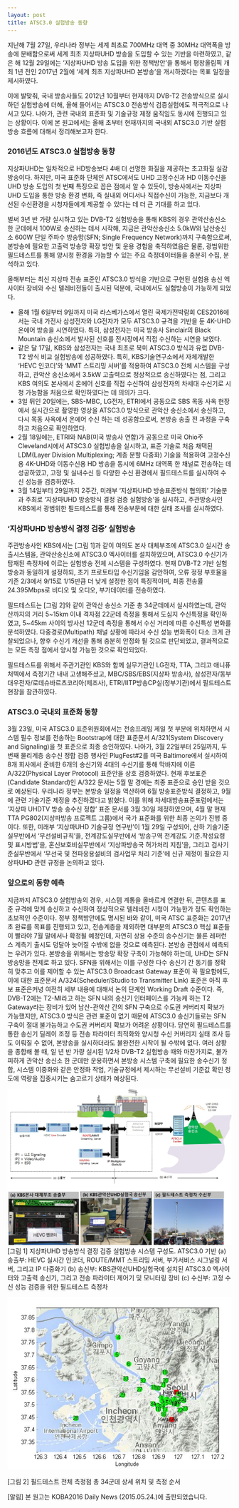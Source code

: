 ```yaml
---
layout: post
title: ATSC3.0 실험방송 동향
---
```


지난해 7월 27일, 우리나라 정부는 세계 최초로 700MHz 대역 중 30MHz 대역폭을 방송에 분배함으로써 세계 최초 지상파UHD 방송을 도입할 수 있는 기반을 마련하였고, 같은 해 12월 29일에는 ‘지상파UHD 방송 도입을 위한 정책방안’을 통해서 평창올림픽 개최 1년 전인 2017년 2월에 ‘세계 최초 지상파UHD 본방송’을 개시하겠다는 목표 일정을 제시하였다.

이에 발맞춰, 국내 방송사들도 2012년 10월부터 현재까지 DVB-T2 전송방식으로 실시하던 실험방송에 더해, 올해 들어서는 ATSC3.0 전송방식 검증실험에도 적극적으로 나서고 있다. 나아가, 관련 국내외 표준화 및 기술규정 제정 움직임도 동시에 진행되고 있는 상황이다. 이에 본 원고에서는 올해 초부터 현재까지의 국내외 ATSC3.0 기반 실험방송 흐름에 대해서 정리해보고자 한다.

### 2016년도 ATSC3.0 실험방송 동향

지상파UHD는 일차적으로 HD방송보다 4배 더 선명한 화질을 제공하는 초고화질 실감방송이다. 하지만, 미국 표준화 단체인 ATSC에서도 UHD 고정수신과 HD 이동수신을 UHD 방송 도입의 첫 번째 특징으로 꼽은 점에서 알 수 있듯이, 방송사에서는 지상파UHD 도입을 통한 방송 환경 변화, 즉 실내외 어디서나 직접수신이 가능한, 지금보다 개선된 수신환경을 시청자들에게 제공할 수 있다는 데 더 큰 기대를 하고 있다. 

벌써 3년 반 가량 실시하고 있는 DVB-T2 실험방송을 통해 KBS의 경우 관악산송신소 한 군데에서 100W로 송신하는 데서 시작해, 지금은 관악산송신소 5.0kW와 남산송신소 600W 단일 주파수 방송망(SFN; Single Frequency Network)까지 구축함으로써, 본방송에 필요한 고출력 방송망 확장 방안 및 운용 경험을 축적하였음은 물론, 광범위한 필드테스트를 통해 양시청 환경을 가늠할 수 있는 주요 측정데이터들을 충분히 수집, 분석하고 있다.

올해부터는 최신 지상파 전송 표준인 ATSC3.0 방식을 기반으로 구현된 실험용 송신 엑사이터 장비와 수신 텔레비전들이 출시된 덕분에, 국내에서도 실험방송이 가능하게 되었다.
* 올해 1월 6일부터 9일까지 미국 라스베가스에서 열린 국제가전박람회 CES2016에서는 국내 가전사 삼성전자와 LG전자가 모두 ATSC3.0 규격을 기반을 둔 4K-UHD 온에어 방송을 시연하였다. 특히, 삼성전자는 미국 방송사 Sinclair의 Black Mountain 송신소에서 발사된 신호를 전시장에서 직접 수신하는 시연을 보였다. 
* 같은 달 17일, KBS와 삼성전자는 국내 최초로 북미 ATSC3.0 방식과 유럽 DVB-T2 방식 비교 실험방송에 성공하였다. 특히, KBS기술연구소에서 자체개발한 ‘HEVC 인코더’와 ‘MMT 스트리밍 서버’를 적용하여 ATSC3.0 전체 시스템을 구성하고, 관악산 송신소에서 3.5kW 고출력으로 정상적으로 송신하였다는 점, 그리고 KBS 여의도 본사에서 온에어 신호를 직접 수신하여 삼성전자의 차세대 수신기로 시청 가능함을 처음으로 확인하였다는 데 의의가 크다. 
* 3일 뒤인 20일에는, SBS-MBC, LG전자, ETRI에서 공동으로 SBS 목동 사옥 현장에서 실시간으로 촬영한 영상을 ATSC3.0 방식으로 관악산 송신소에서 송신하고, 다시 목동 사옥에서 온에어 수신 하는 데 성공함으로써, 본방송 송출 전 과정을 구축하고 처음으로 확인하였다. 
* 2월 18일에는, ETRI와 NAB(미국 방송사 연합)가 공동으로 미국 Ohio주 Cleveland시에서 ATSC3.0 실험방송을 실시하고, 표준 기술로 처음 채택된 LDM(Layer Division Multiplexing; 계층 분할 다중화) 기술을 적용하여 고정수신용 4K-UHD와 이동수신용 HD 방송을 동시에 6MHz 대역폭 한 채널로 전송하는 데 성공하였고, 고정 및 실내수신 등 다양한 수신 환경에서 필드테스트를 실시하여 수신 성능을 검증하였다.
* 3월 14일부터 29일까지 2주간, 미래부 ‘지상파UHD 방송표준방식 협의회’ 기술분과 주최로 ‘지상파UHD 방송방식 결정 검증 실험방송’을 실시하고, 주관방송사인 KBS에서 광범위한 필드테스트를 통해 전송부문에 대한 실태 조사를 실시하였다.

### ‘지상파UHD 방송방식 결정 검증’ 실험방송

주관방송사인 KBS에서는 [그림 1]과 같이 여의도 본사 대체부조에 ATSC3.0 실시간 송출시스템을, 관악산송신소에 ATSC3.0 엑사이터를 설치하였으며, ATSC3.0 수신기가 탑재된 측정차에 이르는 실험방송 전체 시스템을 구성하였다. 현재 DVB-T2 기반 실험방송과 동일하게 설정하되, 초기 프로토타입 수신기임을 감안하여, 오류 정정 부호율을 기존 2/3에서 9/15로 1/15만큼 더 낮게 설정한 점이 특징적이며, 최종 전송률 24.395Mbps로 비디오 및 오디오, 부가데이터를 전송하였다.

필드테스트는 [그림 2]와 같이 관악산 송신소 기준 총 34군데에서 실시하였는데, 관악산까지의 거리 5~15km 이내 격자점 22군데 측정을 통해서 도심지 수신특정을 확인하였고, 5~45km 사이의 방사선 12군데 측정을 통해서 수신 거리에 따른 수신특성 변화를 분석하였다. 다중경로(Multipath) 채널 상황에 따라서 수신 성능 변화폭이 다소 크게 관찰되었으나, 향후 수신기 개선을 통해 충분히 안정화 될 것으로 판단되었고, 결과적으로는 모든 측정 점에서 양시청 가능한 것으로 확인되었다. 

필드테스트를 위해서 주관기관인 KBS와 함께 실무기관인 LG전자, TTA, 그리고 애니퓨처텍에서 측정기간 내내 고생해주셨고, MBC/SBS/EBS(지상파 방송사), 삼성전자/동부대우전자/로데슈바르츠코리아(제조사), ETRI/IITP방송CP실(정부기관)에서 필드테스트 현장을 참관하였다. 

### ATSC3.0 국내외 표준화 동향

3월 23일, 미국 ATSC3.0 표준위원회에서는 전송프레임 제일 첫 부분에 위치하면서 시스템 필수 정보를 전송하는 Bootstrap에 대한 표준문서 A/321(System Discovery and Signaling)을 첫 표준으로 최종 승인하였다. 나아가, 3월 22일부터 25일까지, 두 번째 물리계층 송수신 정합 검증 행사인 PlugFest#2를 미국 Baltimore에서 실시하여 8개 회사에서 준비한 6개의 송신기와 4대의 수신기를 통해 막바지에 이른 A/322(Physical Layer Protocol) 표준안을 상호 검증하였다. 현재 후보표준(Candidate Standard)인 A/322 문서는 5월 말 경에는 최종 표준으로 승인 받을 것으로 예상된다.
우리나라 정부는 본방송 일정을 역산하여 6월 방송표준방식 결정하고, 9월에 관련 기술기준 제정을 추진하겠다고 밝혔다. 이를 위해 차세대방송표준포럼에서는 ‘지상파 UHDTV 방송 송수신 정합’ 표준 문서를 3월 30일 제정하였으며, 4월 말 현재 TTA PG802(지상파방송 프로젝트 그룹)에서 국가 표준화를 위한 최종 논의가 진행 중이다. 또한, 미래부 ‘지상파UHD 기술규정 연구반’이 1월 29일 구성되어, 산하 기술기준실무반에서 ‘무선설비규칙’을, 전계강도실무반에서 ‘방송구역 전계강도 기준․작성요령 및 표시방법’을, 혼신보호비실무반에서 ‘지상파방송국 허가처리 지침’을, 그리고 검사기준실무반에서 ‘무선국 및 전파응용설비의 검사업무 처리 기준’에 신규 제정이 필요한 지상파UHD 관련 규정을 논의하고 있다.

### 앞으로의 동향 예측

지금까지 ATSC3.0 실험방송의 경우, 시스템 계통을 올바르게 연결한 뒤, 콘텐츠를 표준 규격에 맞게 송신하고 수신하여 정상적으로 텔레비전 시청이 가능한가 정도 확인하는 초보적인 수준이다. 정부 정책방안에도 명시된 바와 같이, 미국 ATSC 표준화는 2017년 초 완료를 목표를 진행되고 있고, 전송계층을 제외하면 대부분의 ATSC3.0 핵심 표준들이 빨라야 7월 말에서나 확정될 예정인데, 자연히 상용 수준의 송수신기는 물론 레퍼런스 계측기 출시도 덩달아 늦어질 수밖에 없을 것으로 예측된다.
본방송 관점에서 예측되는 우려가 있다. 본방송을 위해서는 방송망 확장 구축이 가능해야 하는데, UHD는 SFN 방송망을 전제로 하고 있다. SFN을 위해서는 이를 구성한 다수 송신기 간 동기를 정확히 맞추고 이를 제어할 수 있는 ATSC3.0 Broadcast Gateway 표준이 꼭 필요함에도, 이에 대한 표준문서 A/324(Scheduler/Studio to Transmitter Link) 표준은 아직 후보 표준은커녕 여전히 세부 내용에 대해서 논의 단계인 Working Draft 수준이다. 즉, DVB-T2에는 T2-MI라고 하는 SFN 내의 송신기 인터페이스를 가능케 하는 T2 Gateway라는 장비가 있어 남산-관악산 간의 SFN 구축으로 수도권 커버리지 확보가 가능했지만, ATSC3.0 방식은 관련 표준이 없기 때문에 ATSC3.0 송신기들로는 SFN 구축이 절대 불가능하고 수도권 커버리지 확보가 어려운 상황이다. 당연히 필드테스트를 통한 송신기 딜레이 조정 등 전송 파라미터 최적화와 양시청 수신 커버리지 실태 조사 등도 이뤄질 수 없어, 본방송을 실시하더라도 불완전한 시작이 될 수밖에 없다.
여러 상황을 종합해 볼 때, 일 년 반 가량 실시된 1/2차 DVB-T2 실험방송 때와 마찬가지로, 불가피하게 관악산 송신소 한 군데만 운용하면서 본방송 시스템 구축에 필요한 송수신기 정합, 시스템 이중화와 같은 안정화 작업, 기술규정에서 제시하는 무선설비 기준값 확인 정도에 역량을 집중시키는 숨고르기 상태가 예상된다.


![그림 1](/images/ATSC_KOBA_Figure1.jpg)
[그림 1] 지상파UHD 방송방식 결정 검증 실험방송 시스템 구성도. ATSC3.0 기반 (a) 송출부: HEVC 실시간 인코더, ROUTE/MMT 스트리밍 서버, 부가서비스 시그널링 서버, 그리고 IP 다중화기 (b) 송신부: KBS관악산UHD실험국에 설치된 ATSC3.0 엑사이터와 고출력 송신기, 그리고 전송 파라미터 제어기 및 모니터링 장비 (c) 수신부: 고정 수신 성능 검증을 위한 필드테스트 측정차


![그림 2](/images/ATSC_KOBA_Figure2.JPG)

[그림 2] 필드테스트 전체 측정점 총 34군데 상세 위치 및 측정 순서


[알림] 본 원고는 KOBA2016 Daily News (2015.05.24.)에 출판되었습니다.
